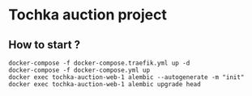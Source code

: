 # Tochka auction project

##  How to start ?
```
docker-compose -f docker-compose.traefik.yml up -d
docker-compose -f docker-compose.yml up 
docker exec tochka-auction-web-1 alembic --autogenerate -m "init"
docker exec tochka-auction-web-1 alembic upgrade head
```
